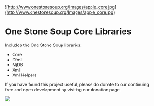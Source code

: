 ![http://www.onestonesoup.org/Images/apple_core.jpg](http://www.onestonesoup.org/Images/apple_core.jpg)
# One Stone Soup Core Libraries #

Includes the One Stone Soup libraries:
  * Core
  * Dfml
  * MjDB
  * Xml
  * Xml Helpers

If you have found this project useful, please do donate to our continuing free and open development by visiting our donation page.

[![](http://www.paypal.com/en_GB/i/btn/x-click-butcc-donate.gif)](http://www.onestonesoup.org/donate)

